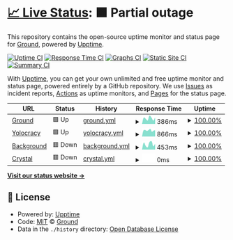 # [📈 Live Status](https://TeamGround.github.io/upptime): <!--live status--> **🟧 Partial outage**

This repository contains the open-source uptime monitor and status page for [Ground](https://teamground.fr), powered by [Upptime](https://github.com/upptime/upptime).

[![Uptime CI](https://github.com/TeamGround/upptime/workflows/Uptime%20CI/badge.svg)](https://github.com/upptime/upptime/actions?query=workflow%3A%22Uptime+CI%22)
[![Response Time CI](https://github.com/TeamGround/upptime/workflows/Response%20Time%20CI/badge.svg)](https://github.com/upptime/upptime/actions?query=workflow%3A%22Response+Time+CI%22)
[![Graphs CI](https://github.com/TeamGround/upptime/workflows/Graphs%20CI/badge.svg)](https://github.com/upptime/upptime/actions?query=workflow%3A%22Graphs+CI%22)
[![Static Site CI](https://github.com/TeamGround/upptime/workflows/Static%20Site%20CI/badge.svg)](https://github.com/upptime/upptime/actions?query=workflow%3A%22Static+Site+CI%22)
[![Summary CI](https://github.com/TeamGround/upptime/workflows/Summary%20CI/badge.svg)](https://github.com/upptime/upptime/actions?query=workflow%3A%22Summary+CI%22)

With [Upptime](https://upptime.js.org), you can get your own unlimited and free uptime monitor and status page, powered entirely by a GitHub repository. We use [Issues](https://github.com/TeamGround/upptime/issues) as incident reports, [Actions](https://github.com/TeamGround/upptime/actions) as uptime monitors, and [Pages](https://TeamGround.github.io/upptime) for the status page.

<!--start: status pages-->
<!-- This summary is generated by Upptime (https://github.com/upptime/upptime) -->
<!-- Do not edit this manually, your changes will be overwritten -->
<!-- prettier-ignore -->
| URL | Status | History | Response Time | Uptime |
| --- | ------ | ------- | ------------- | ------ |
| <img alt="" src="https://favicons.githubusercontent.com/teamground.fr" height="13"> [Ground](https://teamground.fr) | 🟩 Up | [ground.yml](https://github.com/TeamGround/upptime/commits/HEAD/history/ground.yml) | <details><summary><img alt="Response time graph" src="./graphs/ground/response-time-week.png" height="20"> 386ms</summary><br><a href="https://TeamGround.github.io/upptime/history/ground"><img alt="Response time 837" src="https://img.shields.io/endpoint?url=https%3A%2F%2Fraw.githubusercontent.com%2FTeamGround%2Fupptime%2FHEAD%2Fapi%2Fground%2Fresponse-time.json"></a><br><a href="https://TeamGround.github.io/upptime/history/ground"><img alt="24-hour response time 495" src="https://img.shields.io/endpoint?url=https%3A%2F%2Fraw.githubusercontent.com%2FTeamGround%2Fupptime%2FHEAD%2Fapi%2Fground%2Fresponse-time-day.json"></a><br><a href="https://TeamGround.github.io/upptime/history/ground"><img alt="7-day response time 386" src="https://img.shields.io/endpoint?url=https%3A%2F%2Fraw.githubusercontent.com%2FTeamGround%2Fupptime%2FHEAD%2Fapi%2Fground%2Fresponse-time-week.json"></a><br><a href="https://TeamGround.github.io/upptime/history/ground"><img alt="30-day response time 399" src="https://img.shields.io/endpoint?url=https%3A%2F%2Fraw.githubusercontent.com%2FTeamGround%2Fupptime%2FHEAD%2Fapi%2Fground%2Fresponse-time-month.json"></a><br><a href="https://TeamGround.github.io/upptime/history/ground"><img alt="1-year response time 734" src="https://img.shields.io/endpoint?url=https%3A%2F%2Fraw.githubusercontent.com%2FTeamGround%2Fupptime%2FHEAD%2Fapi%2Fground%2Fresponse-time-year.json"></a></details> | <details><summary><a href="https://TeamGround.github.io/upptime/history/ground">100.00%</a></summary><a href="https://TeamGround.github.io/upptime/history/ground"><img alt="All-time uptime 100.00%" src="https://img.shields.io/endpoint?url=https%3A%2F%2Fraw.githubusercontent.com%2FTeamGround%2Fupptime%2FHEAD%2Fapi%2Fground%2Fuptime.json"></a><br><a href="https://TeamGround.github.io/upptime/history/ground"><img alt="24-hour uptime 100.00%" src="https://img.shields.io/endpoint?url=https%3A%2F%2Fraw.githubusercontent.com%2FTeamGround%2Fupptime%2FHEAD%2Fapi%2Fground%2Fuptime-day.json"></a><br><a href="https://TeamGround.github.io/upptime/history/ground"><img alt="7-day uptime 100.00%" src="https://img.shields.io/endpoint?url=https%3A%2F%2Fraw.githubusercontent.com%2FTeamGround%2Fupptime%2FHEAD%2Fapi%2Fground%2Fuptime-week.json"></a><br><a href="https://TeamGround.github.io/upptime/history/ground"><img alt="30-day uptime 100.00%" src="https://img.shields.io/endpoint?url=https%3A%2F%2Fraw.githubusercontent.com%2FTeamGround%2Fupptime%2FHEAD%2Fapi%2Fground%2Fuptime-month.json"></a><br><a href="https://TeamGround.github.io/upptime/history/ground"><img alt="1-year uptime 100.00%" src="https://img.shields.io/endpoint?url=https%3A%2F%2Fraw.githubusercontent.com%2FTeamGround%2Fupptime%2FHEAD%2Fapi%2Fground%2Fuptime-year.json"></a></details>
| <img alt="" src="https://favicons.githubusercontent.com/yolocracy.org" height="13"> [Yolocracy](https://yolocracy.org) | 🟩 Up | [yolocracy.yml](https://github.com/TeamGround/upptime/commits/HEAD/history/yolocracy.yml) | <details><summary><img alt="Response time graph" src="./graphs/yolocracy/response-time-week.png" height="20"> 866ms</summary><br><a href="https://TeamGround.github.io/upptime/history/yolocracy"><img alt="Response time 977" src="https://img.shields.io/endpoint?url=https%3A%2F%2Fraw.githubusercontent.com%2FTeamGround%2Fupptime%2FHEAD%2Fapi%2Fyolocracy%2Fresponse-time.json"></a><br><a href="https://TeamGround.github.io/upptime/history/yolocracy"><img alt="24-hour response time 1087" src="https://img.shields.io/endpoint?url=https%3A%2F%2Fraw.githubusercontent.com%2FTeamGround%2Fupptime%2FHEAD%2Fapi%2Fyolocracy%2Fresponse-time-day.json"></a><br><a href="https://TeamGround.github.io/upptime/history/yolocracy"><img alt="7-day response time 866" src="https://img.shields.io/endpoint?url=https%3A%2F%2Fraw.githubusercontent.com%2FTeamGround%2Fupptime%2FHEAD%2Fapi%2Fyolocracy%2Fresponse-time-week.json"></a><br><a href="https://TeamGround.github.io/upptime/history/yolocracy"><img alt="30-day response time 863" src="https://img.shields.io/endpoint?url=https%3A%2F%2Fraw.githubusercontent.com%2FTeamGround%2Fupptime%2FHEAD%2Fapi%2Fyolocracy%2Fresponse-time-month.json"></a><br><a href="https://TeamGround.github.io/upptime/history/yolocracy"><img alt="1-year response time 1005" src="https://img.shields.io/endpoint?url=https%3A%2F%2Fraw.githubusercontent.com%2FTeamGround%2Fupptime%2FHEAD%2Fapi%2Fyolocracy%2Fresponse-time-year.json"></a></details> | <details><summary><a href="https://TeamGround.github.io/upptime/history/yolocracy">100.00%</a></summary><a href="https://TeamGround.github.io/upptime/history/yolocracy"><img alt="All-time uptime 100.00%" src="https://img.shields.io/endpoint?url=https%3A%2F%2Fraw.githubusercontent.com%2FTeamGround%2Fupptime%2FHEAD%2Fapi%2Fyolocracy%2Fuptime.json"></a><br><a href="https://TeamGround.github.io/upptime/history/yolocracy"><img alt="24-hour uptime 100.00%" src="https://img.shields.io/endpoint?url=https%3A%2F%2Fraw.githubusercontent.com%2FTeamGround%2Fupptime%2FHEAD%2Fapi%2Fyolocracy%2Fuptime-day.json"></a><br><a href="https://TeamGround.github.io/upptime/history/yolocracy"><img alt="7-day uptime 100.00%" src="https://img.shields.io/endpoint?url=https%3A%2F%2Fraw.githubusercontent.com%2FTeamGround%2Fupptime%2FHEAD%2Fapi%2Fyolocracy%2Fuptime-week.json"></a><br><a href="https://TeamGround.github.io/upptime/history/yolocracy"><img alt="30-day uptime 100.00%" src="https://img.shields.io/endpoint?url=https%3A%2F%2Fraw.githubusercontent.com%2FTeamGround%2Fupptime%2FHEAD%2Fapi%2Fyolocracy%2Fuptime-month.json"></a><br><a href="https://TeamGround.github.io/upptime/history/yolocracy"><img alt="1-year uptime 100.00%" src="https://img.shields.io/endpoint?url=https%3A%2F%2Fraw.githubusercontent.com%2FTeamGround%2Fupptime%2FHEAD%2Fapi%2Fyolocracy%2Fuptime-year.json"></a></details>
| <img alt="" src="https://favicons.githubusercontent.com/offres.teamground.fr" height="13"> [Background](https://offres.teamground.fr/backgrond) | 🟥 Down | [background.yml](https://github.com/TeamGround/upptime/commits/HEAD/history/background.yml) | <details><summary><img alt="Response time graph" src="./graphs/background/response-time-week.png" height="20"> 453ms</summary><br><a href="https://TeamGround.github.io/upptime/history/background"><img alt="Response time 521" src="https://img.shields.io/endpoint?url=https%3A%2F%2Fraw.githubusercontent.com%2FTeamGround%2Fupptime%2FHEAD%2Fapi%2Fbackground%2Fresponse-time.json"></a><br><a href="https://TeamGround.github.io/upptime/history/background"><img alt="24-hour response time 762" src="https://img.shields.io/endpoint?url=https%3A%2F%2Fraw.githubusercontent.com%2FTeamGround%2Fupptime%2FHEAD%2Fapi%2Fbackground%2Fresponse-time-day.json"></a><br><a href="https://TeamGround.github.io/upptime/history/background"><img alt="7-day response time 453" src="https://img.shields.io/endpoint?url=https%3A%2F%2Fraw.githubusercontent.com%2FTeamGround%2Fupptime%2FHEAD%2Fapi%2Fbackground%2Fresponse-time-week.json"></a><br><a href="https://TeamGround.github.io/upptime/history/background"><img alt="30-day response time 454" src="https://img.shields.io/endpoint?url=https%3A%2F%2Fraw.githubusercontent.com%2FTeamGround%2Fupptime%2FHEAD%2Fapi%2Fbackground%2Fresponse-time-month.json"></a><br><a href="https://TeamGround.github.io/upptime/history/background"><img alt="1-year response time 475" src="https://img.shields.io/endpoint?url=https%3A%2F%2Fraw.githubusercontent.com%2FTeamGround%2Fupptime%2FHEAD%2Fapi%2Fbackground%2Fresponse-time-year.json"></a></details> | <details><summary><a href="https://TeamGround.github.io/upptime/history/background">100.00%</a></summary><a href="https://TeamGround.github.io/upptime/history/background"><img alt="All-time uptime 100.00%" src="https://img.shields.io/endpoint?url=https%3A%2F%2Fraw.githubusercontent.com%2FTeamGround%2Fupptime%2FHEAD%2Fapi%2Fbackground%2Fuptime.json"></a><br><a href="https://TeamGround.github.io/upptime/history/background"><img alt="24-hour uptime 100.00%" src="https://img.shields.io/endpoint?url=https%3A%2F%2Fraw.githubusercontent.com%2FTeamGround%2Fupptime%2FHEAD%2Fapi%2Fbackground%2Fuptime-day.json"></a><br><a href="https://TeamGround.github.io/upptime/history/background"><img alt="7-day uptime 100.00%" src="https://img.shields.io/endpoint?url=https%3A%2F%2Fraw.githubusercontent.com%2FTeamGround%2Fupptime%2FHEAD%2Fapi%2Fbackground%2Fuptime-week.json"></a><br><a href="https://TeamGround.github.io/upptime/history/background"><img alt="30-day uptime 100.00%" src="https://img.shields.io/endpoint?url=https%3A%2F%2Fraw.githubusercontent.com%2FTeamGround%2Fupptime%2FHEAD%2Fapi%2Fbackground%2Fuptime-month.json"></a><br><a href="https://TeamGround.github.io/upptime/history/background"><img alt="1-year uptime 100.00%" src="https://img.shields.io/endpoint?url=https%3A%2F%2Fraw.githubusercontent.com%2FTeamGround%2Fupptime%2FHEAD%2Fapi%2Fbackground%2Fuptime-year.json"></a></details>
| <img alt="" src="https://favicons.githubusercontent.com/www.crystal.work" height="13"> [Crystal](https://www.crystal.work) | 🟥 Down | [crystal.yml](https://github.com/TeamGround/upptime/commits/HEAD/history/crystal.yml) | <details><summary><img alt="Response time graph" src="./graphs/crystal/response-time-week.png" height="20"> 0ms</summary><br><a href="https://TeamGround.github.io/upptime/history/crystal"><img alt="Response time 1953" src="https://img.shields.io/endpoint?url=https%3A%2F%2Fraw.githubusercontent.com%2FTeamGround%2Fupptime%2FHEAD%2Fapi%2Fcrystal%2Fresponse-time.json"></a><br><a href="https://TeamGround.github.io/upptime/history/crystal"><img alt="24-hour response time 0" src="https://img.shields.io/endpoint?url=https%3A%2F%2Fraw.githubusercontent.com%2FTeamGround%2Fupptime%2FHEAD%2Fapi%2Fcrystal%2Fresponse-time-day.json"></a><br><a href="https://TeamGround.github.io/upptime/history/crystal"><img alt="7-day response time 0" src="https://img.shields.io/endpoint?url=https%3A%2F%2Fraw.githubusercontent.com%2FTeamGround%2Fupptime%2FHEAD%2Fapi%2Fcrystal%2Fresponse-time-week.json"></a><br><a href="https://TeamGround.github.io/upptime/history/crystal"><img alt="30-day response time 0" src="https://img.shields.io/endpoint?url=https%3A%2F%2Fraw.githubusercontent.com%2FTeamGround%2Fupptime%2FHEAD%2Fapi%2Fcrystal%2Fresponse-time-month.json"></a><br><a href="https://TeamGround.github.io/upptime/history/crystal"><img alt="1-year response time 1857" src="https://img.shields.io/endpoint?url=https%3A%2F%2Fraw.githubusercontent.com%2FTeamGround%2Fupptime%2FHEAD%2Fapi%2Fcrystal%2Fresponse-time-year.json"></a></details> | <details><summary><a href="https://TeamGround.github.io/upptime/history/crystal">100.00%</a></summary><a href="https://TeamGround.github.io/upptime/history/crystal"><img alt="All-time uptime 100.00%" src="https://img.shields.io/endpoint?url=https%3A%2F%2Fraw.githubusercontent.com%2FTeamGround%2Fupptime%2FHEAD%2Fapi%2Fcrystal%2Fuptime.json"></a><br><a href="https://TeamGround.github.io/upptime/history/crystal"><img alt="24-hour uptime 100.00%" src="https://img.shields.io/endpoint?url=https%3A%2F%2Fraw.githubusercontent.com%2FTeamGround%2Fupptime%2FHEAD%2Fapi%2Fcrystal%2Fuptime-day.json"></a><br><a href="https://TeamGround.github.io/upptime/history/crystal"><img alt="7-day uptime 100.00%" src="https://img.shields.io/endpoint?url=https%3A%2F%2Fraw.githubusercontent.com%2FTeamGround%2Fupptime%2FHEAD%2Fapi%2Fcrystal%2Fuptime-week.json"></a><br><a href="https://TeamGround.github.io/upptime/history/crystal"><img alt="30-day uptime 100.00%" src="https://img.shields.io/endpoint?url=https%3A%2F%2Fraw.githubusercontent.com%2FTeamGround%2Fupptime%2FHEAD%2Fapi%2Fcrystal%2Fuptime-month.json"></a><br><a href="https://TeamGround.github.io/upptime/history/crystal"><img alt="1-year uptime 100.00%" src="https://img.shields.io/endpoint?url=https%3A%2F%2Fraw.githubusercontent.com%2FTeamGround%2Fupptime%2FHEAD%2Fapi%2Fcrystal%2Fuptime-year.json"></a></details>

<!--end: status pages-->

[**Visit our status website →**](https://TeamGround.github.io/upptime)

## 📄 License

- Powered by: [Upptime](https://github.com/upptime/upptime)
- Code: [MIT](./LICENSE) © [Ground](https://teamground.fr)
- Data in the `./history` directory: [Open Database License](https://opendatacommons.org/licenses/odbl/1-0/)

